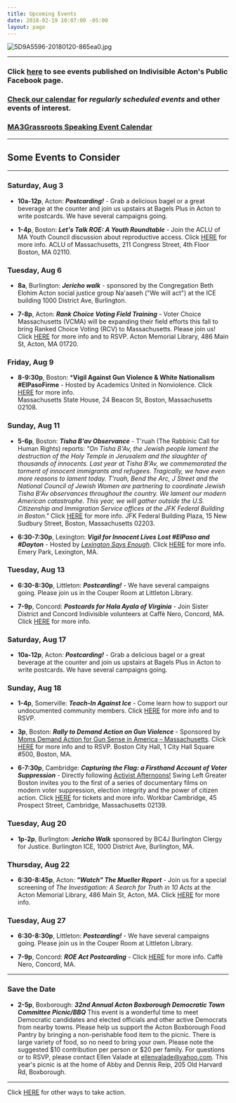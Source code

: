 ```yaml
---
title: Upcoming Events
date: 2018-02-19 10:07:00 -05:00
layout: page
---
```


![5D9A5596-20180120-865ea0.jpg](/uploads/5D9A5596-20180120-865ea0.jpg)

---

### Click [here](https://www.facebook.com/pg/IndivisibleActon/events/?ref=page_internal) to see events published on Indivisible Acton's Public Facebook page.

### [Check our calendar](http://www.indivisibleacton.org/calendar.html) for *regularly scheduled events* and other events of interest.

### [MA3Grassroots Speaking Event Calendar](https://www.ma3grassroots.com/event-calendar)

---

## Some Events to Consider

---

### Saturday, Aug 3

* **10a-12p**, Acton: ***Postcarding!*** - Grab a delicious bagel or a great beverage at the counter and join us upstairs at Bagels Plus in Acton to write postcards.  We have several campaigns going.

* **1-4p**, Boston: ***Let's Talk ROE: A Youth Roundtable*** - Join the ACLU of MA Youth Council discussion about reproductive access.  Click [HERE](https://action.aclu.org/webform/ma-lets-talk-roe) for more info.  ACLU of Massachusetts, 211 Congress Street, 4th Floor
Boston, MA 02110. 


### Tuesday, Aug 6

* **8a**, Burlington: ***Jericho walk*** - sponsored by the Congregation Beth Elohim Acton social justice group Na'aaseh ("We will act") at the ICE building 1000 District Ave, Burlington.  

* **7-8p**, Acton: ***Rank Choice Voting Field Training*** - Voter Choice Massachusetts (VCMA) will be expanding their field efforts this fall to bring Ranked Choice Voting (RCV) to Massachusetts. Please join us!  Click [HERE](https://www.voterchoicema.org/greater_lowell_field_training_acton_aug6?link_id=16&can_id=9a7cc198611ac2a74f284fdda8e14f7e&source=email-2019-7-31-indivisible-acton-weekly-newsletter&email_referrer=email_586524&email_subject=2019-7-31-indivisible-acton-weekly-newsletter) for more info and to RSVP. Acton Memorial Library, 486 Main St, Acton, MA 01720. 


### Friday, Aug 9

* **8-9:30p**, Boston:  ***Vigil Against Gun Violence & White Nationalism #ElPasoFirme** - Hosted by Academics United in Nonviolence.  Click [HERE](https://www.facebook.com/events/404084036899364/) for more info.  
Massachusetts State House, 24 Beacon St, Boston, Massachusetts 02108. 

### Sunday, Aug 11

* **5-6p**, Boston:  ***Tisha B'av Observance*** - T'ruah (The Rabbinic Call for Human Rights) reports: *"On Tisha B'Av, the Jewish people lament the destruction of the Holy Temple in Jerusalem and the slaughter of thousands of innocents.  Last year at Tisha B'Av, we commemorated the torment of innocent immigrants and refugees.  Tragically, we have even more reasons to lament today.  T'ruah, Bend the Arc, J Street and the National Council of Jewish Women are partnering to coordinate Jewish Tisha B'Av observances throughout the country.  We lament our modern American catastrophe. This year, we will gather outside the U.S. Citizenship and Immigration Service offices at the JFK Federal Building in Boston."*  Click [HERE](https://www.facebook.com/events/345956122972240/) for more info.  JFK Federal Building Plaza, 15 New Sudbury Street, Boston, Massachusetts 02203. 

* **6:30-7:30p**, Lexington:  ***Vigil for Innocent Lives Lost #ElPaso and #Dayton*** - Hosted by *[Lexington Says Enough](https://www.facebook.com/lexingtonsaysenough/?eid=ARAq66uyCOlCGAG27qmarEz9J66X1C8Xm_wMwGkPUqyLaY2aHwgXuHupMWnayLqzSXwTgo-fPvkLeKUJ)*. Click [HERE](https://www.facebook.com/events/480138672782737/) for more info.  Emery Park, Lexington, MA. 


### Tuesday, Aug 13

* **6:30-8:30p**, Littleton: ***Postcarding!*** - We have several campaigns going.  Please join us in the Couper Room at Littleton Library.  

* **7-9p**, Concord:  ***Postcards for Hala Ayala of Virginia*** - Join Sister District and Concord Indivisible volunteers at  Caffè  Nero, Concord, MA.  Click [HERE](http://sisterdistrictma.com/eventslist/#events/event-details-listing/5d3e212e20b91a00108f6529/) for more info.  


### Saturday, Aug 17

* **10a-12p**, Acton: ***Postcarding!*** - Grab a delicious bagel or a great beverage at the counter and join us upstairs at Bagels Plus in Acton to write postcards.  We have several campaigns going.

### Sunday, Aug 18

* **1-4p**, Somerville:  ***Teach-In Against Ice*** - Come learn how to support our undocumented community members. Click [HERE](https://actionnetwork.org/events/teach-in-against-ice/) for more info and to RSVP.  

* **3p**, Boston: ***Rally to Demand Action on Gun Violence*** - Sponsored by [Moms Demand Action for Gun Sense in America – Massachusetts](https://momsdemandaction.org).  Click [HERE](https://act.everytown.org/event/august-recess-2019/25047/signup/?source=&akid=&zip=&fbclid=IwAR2CyNqLbDhShGvbk7r_K1us-RNZnNm0twmzklHG5asrW-sKz_g7qr17Q0w) for more info and to RSVP.  Boston City Hall, 1 City Hall Square #500, Boston, MA. 


* **6-7:30p**, Cambridge:  ***Capturing the Flag: a Firsthand Account of Voter Suppression*** - Directly following [Activist Afternoons!](https://swingleftboston.org/activist-afternoons/) Swing Left Greater Boston invites you to the first of a series of documentary films on modern voter suppression, election integrity and the power of citizen action.  Click
[HERE](https://www.facebook.com/events/2300351976895809/) for tickets and more info.  Workbar Cambridge, 45 Prospect Street, Cambridge, Massachusetts 02139. 

### Tuesday, Aug 20

* **1p-2p**, Burlington:  ***Jericho Walk*** sponsored by BC4J Burlington Clergy for Justice. Burlington ICE, 1000 District Ave, Burlington, MA. 


### Thursday, Aug 22

* **6:30-8:45p**, Acton: ***"Watch" The Mueller Report*** - Join us for a special screening of *The Investigation: A Search for Truth in 10 Acts* at the Acton Memorial Library, 486 Main St, Acton, MA. Click [HERE](https://docs.google.com/document/d/1tsCfTjKUyiTfm8ZGRwAuA0RGg-bTSsKAa1Oyhobv94Y/) for more info.  


### Tuesday, Aug 27

* **6:30-8:30p**, Littleton: ***Postcarding!*** - We have several campaigns going.  Please join us in the Couper Room at Littleton Library.  

* **7-9p**, Concord:  ***ROE Act Postcarding*** - Click [HERE](https://actionnetwork.org/events/roe-act-postcards?source=direct_link&) for more info.  Caffè  Nero, Concord, MA.  

---

### Save the Date

* **2-5p**, Boxborough:  ***32nd Annual Acton Boxborough Democratic Town Committee Picnic/BBQ*** This event is a wonderful time to meet Democratic candidates and elected officials and other active Democrats from nearby towns. Please help us support the Acton Boxborough Food Pantry by bringing a non-perishable food item to the picnic. There is large variety of food, so no need to bring your own. Please note the suggested $10 contribution per person or $20 per family. For questions or to RSVP, please contact Ellen Valade at ellenvalade@yahoo.com. This year's picnic is at the home of Abby and Dennis Reip, 205 Old Harvard Rd, Boxborough.  

---

Click [HERE](http://www.indivisibleacton.org/take-action.html) for other ways to take action.
